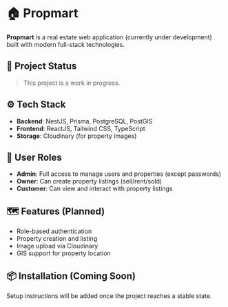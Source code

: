 # 🏠 Propmart

**Propmart** is a real estate web application (currently under development) built with modern full-stack technologies.

## 🚧 Project Status

> This project is a work in progress.

## ⚙️ Tech Stack

- **Backend**: NestJS, Prisma, PostgreSQL, PostGIS
- **Frontend**: ReactJS, Tailwind CSS, TypeScript
- **Storage**: Cloudinary (for property images)

## 👥 User Roles

- **Admin**: Full access to manage users and properties (except passwords)
- **Owner**: Can create property listings (sell/rent/sold)
- **Customer**: Can view and interact with property listings

## 🗺️ Features (Planned)

- Role-based authentication
- Property creation and listing
- Image upload via Cloudinary
- GIS support for property location

## 📦 Installation (Coming Soon)

Setup instructions will be added once the project reaches a stable state.
